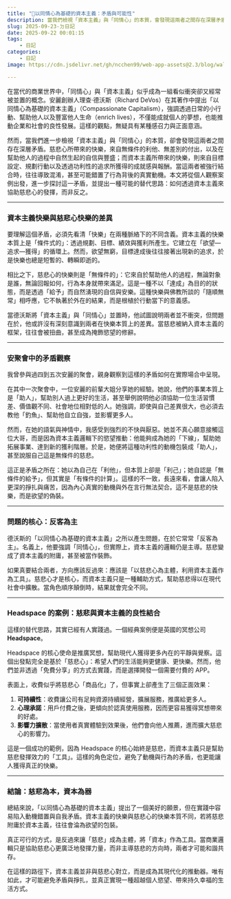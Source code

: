 ```yaml
---
title: "🤑以同情心為基礎的資本主義：矛盾與可能性"
description: 當我們檢視「資本主義」與「同情心」的本質，會發現這兩者之間存在深層矛盾。慈悲心所帶來的快樂，來自無條件的利他、無差別的付出，以及在幫助他人的過程中自然生起的自信與豐盛；而資本主義所帶來的快樂，則來自目標設定、規劃行動以及透過功利性的追求所獲得的成就感與報酬。
slug: 2025-09-23-ㄉ日記 
date: 2025-09-22 00:01:15
tags: 
    - 日記
categories: 
    - 日記
image: https://cdn.jsdelivr.net/gh/ncchen99/web-app-assets@2.3/blog/wallpaper/img21.jpg

---
```


在當代的商業世界中，「同情心」與「資本主義」似乎成為一組看似衝突卻又經常被並置的概念。安麗創辦人理查‧德沃斯（Richard DeVos）在其著作中提出「以同情心為基礎的資本主義」（Compassionate Capitalism），強調透過日常的小行動、幫助他人以及豐富他人生命（enrich lives），不僅能成就個人的夢想，也能推動企業和社會的良性發展。這樣的觀點，無疑具有某種感召力與正面意涵。

然而，當我們進一步檢視「資本主義」與「同情心」的本質，卻會發現這兩者之間存在深層矛盾。慈悲心所帶來的快樂，來自無條件的利他、無差別的付出，以及在幫助他人的過程中自然生起的自信與豐盛；而資本主義所帶來的快樂，則來自目標設定、規劃行動以及透過功利性的追求所獲得的成就感與報酬。當這兩者被強行結合時，往往導致混淆，甚至可能錯置了行為背後的真實動機。本文將從個人觀察案例出發，進一步探討這一矛盾，並提出一種可能的替代思路：如何透過資本主義來協助慈悲心的發揮，而非反之。

---

### 資本主義快樂與慈悲心快樂的差異

要理解這個矛盾，必須先看清「快樂」在兩種脈絡下的不同含義。資本主義的快樂本質上是「條件式的」：透過規劃、目標、績效與獲利所產生。它建立在「欲望—追求—獲得」的循環上。然而，欲望無窮，目標達成後往往接著出現新的追求，於是快樂也總是短暫的、轉瞬即逝的。

相比之下，慈悲心的快樂則是「無條件的」：它來自於幫助他人的過程，無論對象是誰，無論回報如何，行為本身就帶來滿足。這是一種不以「達成」為目的的狀態，而是透過「給予」而自然湧現的自信與安樂。這種快樂與佛教所談的「隨順無常」相呼應，它不執著於外在的結果，而是根植於行動當下的意義感。

當德沃斯將「資本主義」與「同情心」並置時，他試圖說明兩者並不衝突，但問題在於，他或許沒有深刻意識到兩者在快樂本質上的差異。當慈悲被納入資本主義的框架，往往會被扭曲，甚至成為掩飾慾望的修辭。

---

### 安聚會中的矛盾觀察

我曾參與過四到五次安麗的聚會，親身觀察到這樣的矛盾如何在實際場合中呈現。

在其中一次聚會中，一位安麗的前輩大姐分享她的經驗。她說，他們的事業本質上是「助人」，幫助別人過上更好的生活，甚至舉例說明他必須協助一位生活習慣差、價值觀不同、社會地位相對低的人。她強調，即使與自己差異很大，也必須去教他「釣魚」、幫助他自立自強，並影響更多人。

然而，在她的語氣與神情中，我感受到強烈的不快與厭惡。她並不真心願意接觸這位大哥，而是因為資本主義邏輯下的慾望推動：他能夠成為她的「下線」，幫助她拓展事業、達到新的獲利階層。於是，她便將這種功利性的動機包裝成「助人」，甚至說服自己這是無條件的慈悲。

這正是矛盾之所在：她以為自己在「利他」，但本質上卻是「利己」；她自認是「無條件的給予」，但其實是「有條件的計算」。這樣的不一致，長遠來看，會讓人陷入更深的掙扎與痛苦，因為內心真實的動機與外在言行無法契合。這不是慈悲的快樂，而是欲望的偽裝。

---

### 問題的核心：反客為主

德沃斯的「以同情心為基礎的資本主義」之所以產生問題，在於它常常「反客為主」。名義上，他要強調「同情心」，但實際上，資本主義的邏輯仍是主導。慈悲變成了資本主義的附庸，甚至被當作裝飾。

如果真要結合兩者，方向應該反過來：應該是「以慈悲心為主體，利用資本主義作為工具」。慈悲心才是核心，而資本主義只是一種輔助方式，幫助慈悲得以在現代社會中擴散。當角色順序顛倒時，結果就會完全不同。

---

### Headspace 的案例：慈悲與資本主義的良性結合

這樣的替代思路，其實已經有人實踐過。一個經典案例便是英國的冥想公司 **Headspace**。

Headspace 的核心使命是推廣冥想，幫助現代人獲得更多內在的平靜與覺察。這個出發點完全是基於「慈悲心」：希望人們的生活能夠更健康、更快樂。然而，他們並非透過「免費分享」的方式去實踐，而是選擇開發一個需要付費的 APP。

表面上，收費似乎將慈悲心「商品化」了，但事實上卻產生了三個正面效果：

1. **可持續性**：收費讓公司有足夠資源持續經營，擴展服務，推廣給更多人。
2. **心理承諾**：用戶付費之後，更傾向於認真使用服務，因而更容易獲得冥想帶來的好處。
3. **影響力擴散**：當使用者真實體驗到效果後，他們會向他人推薦，進而擴大慈悲心的影響力。

這是一個成功的範例，因為 Headspace 的核心始終是慈悲，而資本主義只是幫助慈悲發揮效力的「工具」。這樣的角色定位，避免了動機與行為的矛盾，也更能讓人獲得真正的快樂。

---

### 結論：慈悲為本，資本為器

總結來說，「以同情心為基礎的資本主義」提出了一個美好的願景，但在實踐中容易陷入動機錯置與自我矛盾。資本主義的快樂與慈悲心的快樂本質不同，若將慈悲附庸於資本主義，往往會淪為欲望的包裝。

真正可行的方式，是反過來讓「慈悲」成為主體，將「資本」作為工具。當商業邏輯只是協助慈悲心更廣泛地發揮力量，而非主導慈悲的方向時，兩者才可能和諧共存。

在這樣的路徑下，資本主義並非與慈悲心對立，而是成為其現代化的推動器。唯有如此，才可能避免矛盾與掙扎，並真正實現一種超越個人慾望、帶來持久幸福的生活方式。
